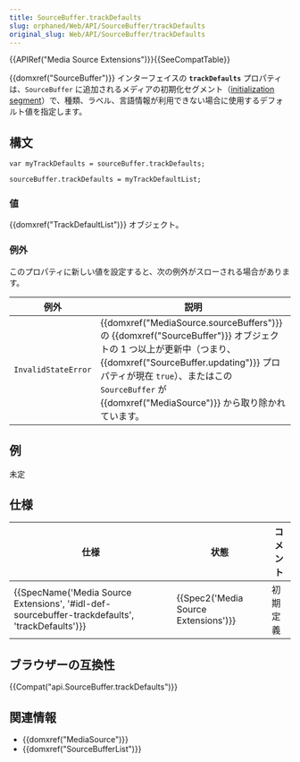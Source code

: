 ```yaml
---
title: SourceBuffer.trackDefaults
slug: orphaned/Web/API/SourceBuffer/trackDefaults
original_slug: Web/API/SourceBuffer/trackDefaults
---
```

{{APIRef("Media Source Extensions")}}{{SeeCompatTable}}

{{domxref("SourceBuffer")}} インターフェイスの **`trackDefaults`** プロパティは、`SourceBuffer` に追加されるメディアの初期化セグメント（[initialization segment](https://w3c.github.io/media-source/#init-segment)）で、種類、ラベル、言語情報が利用できない場合に使用するデフォルト値を指定します。

## 構文

```
var myTrackDefaults = sourceBuffer.trackDefaults;

sourceBuffer.trackDefaults = myTrackDefaultList;
```

### 値

{{domxref("TrackDefaultList")}} オブジェクト。

### 例外

このプロパティに新しい値を設定すると、次の例外がスローされる場合があります。

| 例外                | 説明                                                                                                                                                                                                                                                                                                         |
| ------------------- | ------------------------------------------------------------------------------------------------------------------------------------------------------------------------------------------------------------------------------------------------------------------------------------------------------------ |
| `InvalidStateError` | {{domxref("MediaSource.sourceBuffers")}} の {{domxref("SourceBuffer")}} オブジェクトの 1 つ以上が更新中（つまり、{{domxref("SourceBuffer.updating")}} プロパティが現在 `true`）、またはこの `SourceBuffer` が {{domxref("MediaSource")}} から取り除かれています。 |

## 例

未定

## 仕様

| 仕様                                                                                                                             | 状態                                             | コメント |
| -------------------------------------------------------------------------------------------------------------------------------- | ------------------------------------------------ | -------- |
| {{SpecName('Media Source Extensions', '#idl-def-sourcebuffer-trackdefaults', 'trackDefaults')}} | {{Spec2('Media Source Extensions')}} | 初期定義 |

## ブラウザーの互換性

{{Compat("api.SourceBuffer.trackDefaults")}}

## 関連情報

- {{domxref("MediaSource")}}
- {{domxref("SourceBufferList")}}
